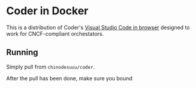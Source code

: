 # Coder in Docker

This is a distribution of Coder's [Visual Studio Code in browser](https://github.com/codercom/code-server) designed to work for CNCF-compliant orchestators.

## Running

Simply pull from `chinodesuuu/coder`. 

After the pull has been done, make sure you bound 
